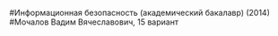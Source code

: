 ﻿#Информационная безопасность (академический бакалавр) (2014)
﻿#Мочалов Вадим Вячеславович, 15 вариант
